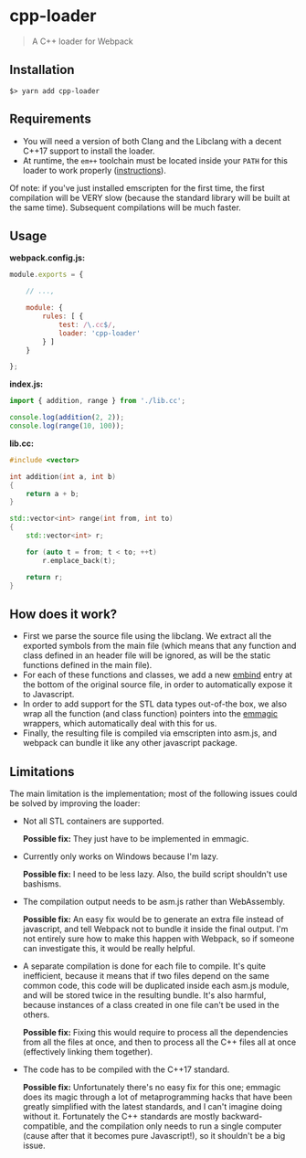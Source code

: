 # cpp-loader

> A C++ loader for Webpack

## Installation

```
$> yarn add cpp-loader
```

## Requirements

- You will need a version of both Clang and the Libclang with a decent C++17 support to install the loader.
- At runtime, the `em++` toolchain must be located inside your `PATH` for this loader to work properly ([instructions](https://github.com/juj/emsdk#installation-instructions)).

Of note: if you've just installed emscripten for the first time, the first compilation will be VERY slow (because the standard library will be built at the same time). Subsequent compilations will be much faster.

## Usage

**webpack.config.js:**

```javascript
module.exports = {

    // ...,

    module: {
        rules: [ {
            test: /\.cc$/,
            loader: 'cpp-loader'
        } ]
    }

};
```

**index.js:**

```javascript
import { addition, range } from './lib.cc';

console.log(addition(2, 2));
console.log(range(10, 100));
```

**lib.cc:**

```c++
#include <vector>

int addition(int a, int b)
{
    return a + b;
}

std::vector<int> range(int from, int to)
{
    std::vector<int> r;

    for (auto t = from; t < to; ++t)
        r.emplace_back(t);

    return r;
}
```

## How does it work?

- First we parse the source file using the libclang. We extract all the exported symbols from the main file (which means that any function and class defined in an header file will be ignored, as will be the static functions defined in the main file).
- For each of these functions and classes, we add a new [embind](https://kripken.github.io/emscripten-site/docs/porting/connecting_cpp_and_javascript/embind.html) entry at the bottom of the original source file, in order to automatically expose it to Javascript.
- In order to add support for the STL data types out-of-the box, we also wrap all the function (and class function) pointers into the [emmagic](https://github.com/manaflair/emmagic) wrappers, which automatically deal with this for us.
- Finally, the resulting file is compiled via emscripten into asm.js, and webpack can bundle it like any other javascript package.

## Limitations

The main limitation is the implementation; most of the following issues could be solved by improving the loader:

- Not all STL containers are supported.

  **Possible fix:** They just have to be implemented in emmagic.

- Currently only works on Windows because I'm lazy.

  **Possible fix:** I need to be less lazy. Also, the build script shouldn't use bashisms.

- The compilation output needs to be asm.js rather than WebAssembly.

  **Possible fix:** An easy fix would be to generate an extra file instead of javascript, and tell Webpack not to bundle it inside the final output. I'm not entirely sure how to make this happen with Webpack, so if someone can investigate this, it would be really helpful.

- A separate compilation is done for each file to compile. It's quite inefficient, because it means that if two files depend on the same common code, this code will be duplicated inside each asm.js module, and will be stored twice in the resulting bundle. It's also harmful, because instances of a class created in one file can't be used in the others.

  **Possible fix:** Fixing this would require to process all the dependencies from all the files at once, and then to process all the C++ files all at once (effectively linking them together).

- The code has to be compiled with the C++17 standard.

  **Possible fix:** Unfortunately there's no easy fix for this one; emmagic does its magic through a lot of metaprogramming hacks that have been greatly simplified with the latest standards, and I can't imagine doing without it. Fortunately the C++ standards are mostly backward-compatible, and the compilation only needs to run a single computer (cause after that it becomes pure Javascript!), so it shouldn't be a big issue.
